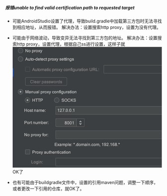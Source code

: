 ##### 报错unable to find valid certification path to requested target

* 可能AndroidStudio设置了代理，导致build.gradle中加载第三方包时无法寻找到相应地址，从而报错。
  解决办法：设置搜索http proxy，设置为没有代理。
* 可能由于网络波动，导致变异无法寻找到第三方包的地址。
  解决办法：设置搜索http proxy，设置代理，根据自己ss进行设置，这样子就![](http://github.com/callmexiaolu/callmexiaolu.github.io/raw/master/img/post-img-androidError.png)OK了

* 也有可能由于buildgradle文件中，设置的引用maven问题，调整一下顺序，或者更改一下引用的仓库，就OK了。